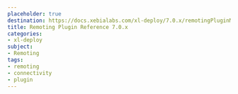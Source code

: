 ```yaml
---
placeholder: true
destination: https://docs.xebialabs.com/xl-deploy/7.0.x/remotingPluginManual.html
title: Remoting Plugin Reference 7.0.x
categories:
- xl-deploy
subject:
- Remoting
tags:
- remoting
- connectivity
- plugin
---
```

